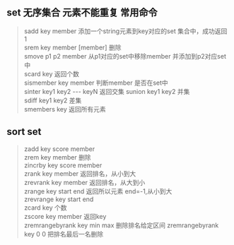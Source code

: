 
set 无序集合  元素不能重复 常用命令
-----------------------------------
>sadd key member  添加一个string元素到key对应的set 集合中，成功返回1   
srem key member [member] 删除  
smove p1 p2 member 从p1对应的set中移除member 并添加到p2对应set中  
scard key  返回个数  
sismember key member 判断member 是否在set中  
sinter key1 key2  --- keyN   返回交集 
sunion key1 key2     并集  
sdiff  key1 key2     差集  
smembers key   返回所有元素    


sort set 
--------------------
>zadd key score member  
zrem key member  删除  
zincrby key score member  
zrank key member  返回排名，从小到大  
zrevrank key member  返回排名，从大到小  
zrange key start end  返回所以元素 end=-1,从小到大  
zrevrange  key start end    
zcard key     个数  
zscore key member  返回key  
zremrangebyrank key min max 删除排名给定区间 zremrangebyrank key 0 0 把排名最后一名删除

